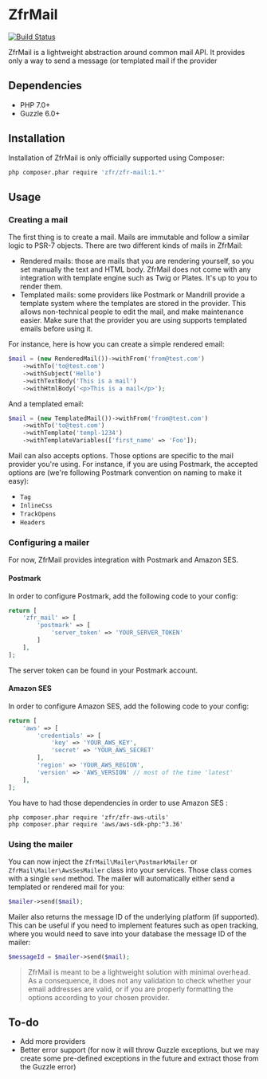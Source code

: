 ZfrMail
============

[![Build Status](https://travis-ci.org/zf-fr/zfr-mail.svg)](https://travis-ci.org/zf-fr/zfr-mail)

ZfrMail is a lightweight abstraction around common mail API. It provides only a way to send a message (or templated mail if
the provider

## Dependencies

* PHP 7.0+
* Guzzle 6.0+

## Installation

Installation of ZfrMail is only officially supported using Composer:

```sh
php composer.phar require 'zfr/zfr-mail:1.*'
```

## Usage

### Creating a mail

The first thing is to create a mail. Mails are immutable and follow a similar logic to PSR-7 objects. There are
two different kinds of mails in ZfrMail:

* Rendered mails: those are mails that you are rendering yourself, so you set manually the text and HTML body. ZfrMail
does not come with any integration with template engine such as Twig or Plates. It's up to you to render them.
* Templated mails: some providers like Postmark or Mandrill provide a template system where the templates are stored
in the provider. This allows non-technical people to edit the mail, and make maintenance easier. Make sure that the
provider you are using supports templated emails before using it.

For instance, here is how you can create a simple rendered email:

```php
$mail = (new RenderedMail())->withFrom('from@test.com')
    ->withTo('to@test.com')
    ->withSubject('Hello')
    ->withTextBody('This is a mail')
    ->withHtmlBody('<p>This is a mail</p>');
```

And a templated email:

```php
$mail = (new TemplatedMail())->withFrom('from@test.com')
    ->withTo('to@test.com')
    ->withTemplate('templ-1234')
    ->withTemplateVariables(['first_name' => 'Foo']);
```

Mail can also accepts options. Those options are specific to the mail provider you're using. For instance, if
you are using Postmark, the accepted options are (we're following Postmark convention on naming to make it easy):

* `Tag`
* `InlineCss`
* `TrackOpens`
* `Headers`

### Configuring a mailer

For now, ZfrMail provides integration with Postmark and Amazon SES.

#### Postmark
In order to configure Postmark, add the following code to your config:

```php
return [
    'zfr_mail' => [
        'postmark' => [
            'server_token' => 'YOUR_SERVER_TOKEN'
        ]
    ],
];
```
The server token can be found in your Postmark account.

#### Amazon SES
In order to configure Amazon SES, add the following code to your config:
```php
return [
    'aws' => [
        'credentials' => [
            'key' => 'YOUR_AWS_KEY',
            'secret' => 'YOUR_AWS_SECRET'
        ],
        'region' => 'YOUR_AWS_REGION',
        'version' => 'AWS_VERSION' // most of the time 'latest'
    ],
];
```
You have to had those dependencies in order to use Amazon SES :
```ssh
php composer.phar require 'zfr/zfr-aws-utils'
php composer.phar require 'aws/aws-sdk-php:^3.36'
```

### Using the mailer

You can now inject the `ZfrMail\Mailer\PostmarkMailer` or `ZfrMail\Mailer\AwsSesMailer` class into your services. Those class comes with a single
`send` method. The mailer will automatically either send a templated or rendered mail for you:

```php
$mailer->send($mail);
```

Mailer also returns the message ID of the underlying platform (if supported). This can be useful if you need to
implement features such as open tracking, where you would need to save into your database the message ID of the
mailer:

```php
$messageId = $mailer->send($mail);
```

> ZfrMail is meant to be a lightweight solution with minimal overhead. As a consequence, it does not any validation
to check whether your email addresses are valid, or if you are properly formatting the options according to your
chosen provider.

## To-do

* Add more providers
* Better error support (for now it will throw Guzzle exceptions, but we may create some pre-defined exceptions
in the future and extract those from the Guzzle error)

